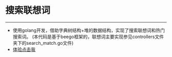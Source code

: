 # 搜索联想词
------------------
- 使用golang开发，借助字典树结构+堆的数据结构，实现了搜索联想词和热门搜索词。
(本代码是基于beego框架的，联想词主要实现参见controllers文件夹下的search_match.go文件)
- [体验点击我](http://121.42.36.80:8080/search_match/?query=%E6%80%9D)
